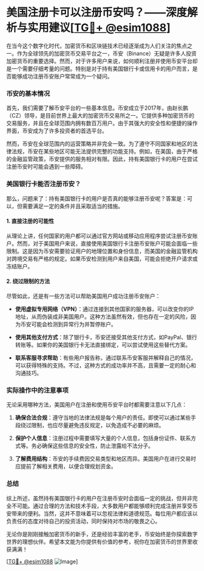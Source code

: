 # 美国注册卡可以注册币安吗？——深度解析与实用建议[[TG💪+ @esim1088](https://t.me/s/esim1088)]

在当今这个数字化时代，加密货币和区块链技术已经逐渐成为人们关注的焦点之一。作为全球领先的加密货币交易平台之一，币安（Binance）无疑是许多人投资加密货币的重要选择。然而，对于许多用户来说，如何顺利注册并使用币安平台却是一个需要仔细考量的问题。特别是对于持有美国银行卡或信用卡的用户而言，是否能够成功注册币安账户常常成为一个疑问。

### 币安的基本情况

首先，我们需要了解币安平台的一些基本信息。币安成立于2017年，由赵长鹏（CZ）领导，是目前世界上最大的加密货币交易所之一。它提供多种加密货币的交易服务，并且在全球范围内拥有数百万用户。由于其强大的安全性和便捷的操作界面，币安成为了许多投资者的首选平台。

然而，币安在全球范围内的运营策略并非完全一致。为了遵守不同国家和地区的法律法规，币安在某些地区可能无法提供完整的功能支持。例如，在美国，由于严格的金融监管政策，币安提供的服务相对有限。因此，持有美国银行卡的用户在尝试注册币安时可能会遇到一些障碍。

### 美国银行卡能否注册币安？

那么，问题来了：持有美国银行卡的用户是否真的能够注册币安呢？答案是：可以，但需要满足一定的条件并且采取适当的措施。

#### 1. **直接注册的可能性**

从理论上讲，任何国家的用户都可以通过官方网站或移动应用程序尝试注册币安账户。然而，对于美国用户来说，直接使用美国银行卡注册币安账户可能会面临一些限制。这是因为币安需要验证用户的地理位置和身份信息，而美国的金融监管机构对跨境交易有严格的规定。如果币安检测到用户来自美国，可能会拒绝开户请求或冻结账户。

#### 2. **绕过限制的方法**

尽管如此，还是有一些方法可以帮助美国用户成功注册币安账户：

- **使用虚拟专用网络（VPN）**：通过连接到其他国家的服务器，可以改变你的IP地址，从而伪装成非美国用户。这种方法虽然有效，但也存在一定的风险，因为币安可能会检测到异常行为并暂停账户。
  
- **使用其他支付方式**：除了银行卡，币安还接受其他支付方式，如PayPal、银行转账等。如果你的美国银行卡无法直接绑定，可以尝试使用这些替代方案。

- **联系客服寻求帮助**：有些用户报告称，通过联系币安客服并解释自己的情况，可以获得特殊的支持。不过，这种方式的成功率并不高，且需要一定的耐心和沟通技巧。

### 实际操作中的注意事项

无论采用哪种方法，美国用户在注册和使用币安平台时都需要注意以下几点：

1. **确保合法合规**：遵守当地的法律法规是每个用户的责任。即使可以通过某些手段绕过限制，也应尽量避免违反规定，以免造成不必要的麻烦。

2. **保护个人信息**：注册过程中需要填写大量的个人信息，包括身份证件、联系方式等。务必确保这些信息的安全性，防止泄露给不法分子。

3. **了解费用结构**：币安的手续费因交易类型和地区而异。美国用户在进行交易时应提前了解相关费用，以便合理规划资金。

### 总结

综上所述，虽然持有美国银行卡的用户在注册币安时会面临一定的挑战，但并非完全不可能。通过合理的方法和技术手段，大多数用户都能够顺利完成注册并享受币安带来的便利。当然，这并不意味着可以忽视法律和道德规范。每位用户都应该以负责任的态度对待自己的投资活动，同时保持对市场的敬畏之心。

无论你是刚刚接触加密货币的新手，还是经验丰富的老手，币安始终是你探索数字世界的理想伙伴。希望本文能为你提供有价值的参考，祝你在加密货币的世界里收获满满！

[[TG💪+ @esim1088](https://t.me/s/esim1088) ![Image](https://i.postimg.cc/4NQfJmqS/Snipaste-2025-05-13-00-14-12.png)]